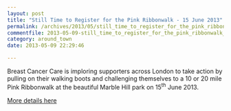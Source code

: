 ```yaml
---
layout: post
title: "Still Time to Register for the Pink Ribbonwalk - 15 June 2013"
permalink: /archives/2013/05/still_time_to_register_for_the_pink_ribbonwalk_15.html
commentfile: 2013-05-09-still_time_to_register_for_the_pink_ribbonwalk_15
category: around_town
date: 2013-05-09 22:29:46

---
```


Breast Cancer Care is imploring supporters across London to take action by pulling on their walking boots and challenging themselves to a 10 or 20 mile Pink Ribbonwalk at the beautiful Marble Hill park on 15<sup>th</sup> June 2013.

[More details here](https://stmargarets.london/archives/2013/01/have_you_kept_your_new_years_resolution_to_keep_fi.html)
